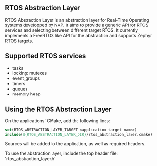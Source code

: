 RTOS Abstraction Layer
----------------------
RTOS Abstraction Layer is an abstraction layer for Real-Time Operating systems developped by NXP.
It aims to provide a generic API for RTOS services and selecting between different target RTOS.
It currently implements a FreeRTOS like API for the abstraction and supports Zephyr RTOS targets.

Supported RTOS services
-----------------------
- tasks
- locking: mutexes
- event_groups
- timers
- queues
- memory heap

Using the RTOS Abstraction Layer
------------------------------
On the applications' CMake, add the following lines:
```cmake
set(RTOS_ABSTRACTION_LAYER_TARGET <application target name>)
include(${RTOS_ABSTRACTION_LAYER_DIR}/rtos_abstraction_layer.cmake)
```
Sources will be added to the application, as well as required headers.

To use the abstraction layer, include the top header file: 'rtos_abstraction_layer.h'